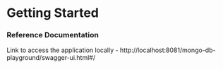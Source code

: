 # Getting Started

### Reference Documentation

Link to access the application locally - http://localhost:8081/mongo-db-playground/swagger-ui.html#/